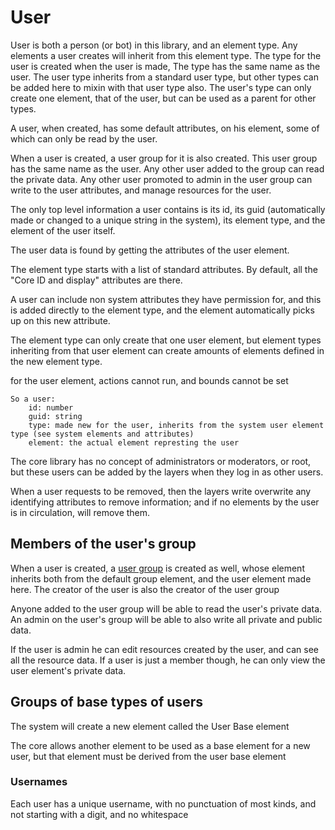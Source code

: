 # User

User is both a person (or bot) in this library, and an element type. Any elements a user creates will inherit from this element type.
The type for the user is created when the user is made, The type has the same name as the user.
The user type inherits from a standard user type, but other types can be added here to mixin with that user type also.
The user's type can only create one element, that of the user, but can be used as a parent for other types.

A user, when created, has some default attributes, on his element, some of which can only be read by the user.


When a user is created, a user group for it is also created. This user group has the same name as the user.
Any other user added to the group can read the private data.
Any other user promoted to admin in the user group can write to the user attributes, and manage resources for the user.


The only top level information a user contains is its id, its guid (automatically made or changed to a unique string in the system),
its element type, and the element of the user itself.

The user data is found by getting the attributes of the user element.

The element type starts with a list of standard attributes. By default, all the "Core ID and display" attributes are there.

A user can include non system attributes they have permission for, and this is added directly to the element type, and the element automatically picks up on this new attribute.

The element type can only create that one user element, but element types inheriting from that user element can create amounts of elements defined in the new element type.

for the user element, actions cannot run, and bounds cannot be set

    So a user:
        id: number
        guid: string
        type: made new for the user, inherits from the system user element type (see system elements and attributes)
        element: the actual element represting the user



The core library has no concept of administrators or moderators, or root, but these users can be added by the layers when they log in as other users.

When a user requests to be removed, then the layers write overwrite any identifying attributes to remove information; and if no elements by the user is in circulation, will remove them.

## Members of the user's group

When a user is created, a [user group](group-overview.md)  is created as well, whose element inherits both from the default group element, and the user element made here.
The creator of the user is also the creator of the user group

Anyone added to the user group will be able to read the user's private data. An admin on the user's group will be able to also write all private and public data.



If the user is admin he can edit resources created by the user, and can see all the resource data.
If a user is just a member though, he can only view the user element's private data.

## Groups of base types of users

The system will create a new element called the User Base element

The core allows another element to be used as a base element for a new user, but that element must be derived from the user base element

### Usernames

Each user has a unique username, with no punctuation of most kinds, and not starting with a digit, and no whitespace




